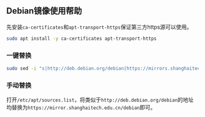 ## Debian镜像使用帮助


先安装`ca-certificates`和`apt-transport-https`保证第三方https源可以使用。

```bash
sudo apt install -y ca-certificates apt-transport-https
```

### 一键替换

```bash
sudo sed -i "s|http://deb.debian.org/debian|https://mirrors.shanghaitech.edu.cn/debian|g" /etc/apt/sources.list
```

### 手动替换

打开`/etc/apt/sources.list`，将类似于`http://deb.debian.org/debian`的地址均替换为`https://mirror.shanghaitech.edu.cn/debian`即可。